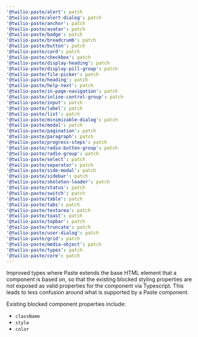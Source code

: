 ```yaml
---
'@twilio-paste/alert': patch
'@twilio-paste/alert-dialog': patch
'@twilio-paste/anchor': patch
'@twilio-paste/avatar': patch
'@twilio-paste/badge': patch
'@twilio-paste/breadcrumb': patch
'@twilio-paste/button': patch
'@twilio-paste/card': patch
'@twilio-paste/checkbox': patch
'@twilio-paste/display-heading': patch
'@twilio-paste/display-pill-group': patch
'@twilio-paste/file-picker': patch
'@twilio-paste/heading': patch
'@twilio-paste/help-text': patch
'@twilio-paste/in-page-navigation': patch
'@twilio-paste/inline-control-group': patch
'@twilio-paste/input': patch
'@twilio-paste/label': patch
'@twilio-paste/list': patch
'@twilio-paste/minimizable-dialog': patch
'@twilio-paste/modal': patch
'@twilio-paste/pagination': patch
'@twilio-paste/paragraph': patch
'@twilio-paste/progress-steps': patch
'@twilio-paste/radio-button-group': patch
'@twilio-paste/radio-group': patch
'@twilio-paste/select': patch
'@twilio-paste/separator': patch
'@twilio-paste/side-modal': patch
'@twilio-paste/sidebar': patch
'@twilio-paste/skeleton-loader': patch
'@twilio-paste/status': patch
'@twilio-paste/switch': patch
'@twilio-paste/table': patch
'@twilio-paste/tabs': patch
'@twilio-paste/textarea': patch
'@twilio-paste/toast': patch
'@twilio-paste/topbar': patch
'@twilio-paste/truncate': patch
'@twilio-paste/user-dialog': patch
'@twilio-paste/grid': patch
'@twilio-paste/media-object': patch
'@twilio-paste/types': patch
'@twilio-paste/core': patch
---
```


Improved types where Paste extends the base HTML element that a component is based on, so that the existing blocked styling properties are not exposed as valid properties for the component via Typescript. This leads to less confusion around what is supported by a Paste component.

Existing blocked component properties include:

- `className`
- `style`
- `color`
